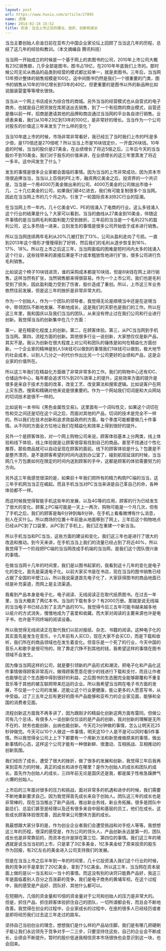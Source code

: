 ```yaml
---
layout: post
url: https://www.huxiu.com/article/27895
name: 虎嗅
time: 2014-02-16 15:52
title: 俞渝：当当上市之后的建业、挫折、创新和成长
---
```

当当主要创始人俞渝日前在亚布力中国企业家论坛上回顾了当当这几年的历程，总结了这几年的经验和教训。（本文摘编自 腾讯科技）

当当网一开始成立的时候是一个基于网上的卖图书的公司，2010年上市公司大概有23亿销售额，几乎全部是图书，图书占19亿，在2010年年底我们上市的。那时候公司无论从商品的品类到经营的模式都比较单一，就是卖图书。三年后，当当网13年预计整体的销售规模是100亿，这中间图书仍然是我们一个很重要的门类，图书的销售从10年的19亿增长到13年的40亿，但更重要的是图书以外的新品种比如说服装婴童等等增长很快。

当当从一个网上书店成长为综合性的商城。另外当当的经营模式也从自营式的电子商务，也就是自己把货放在库房送出去销售，到了一个有招商的商业模式，自营还是像以前一样，招商是邀请其他的品牌和商店通过当当网的平台各自进行销售。业绩表来看，我们从10年23亿到13年的100亿，是非常好的增长。当当作为一个公司对股东的价值这三年来发生了什么样的变化？

当当10年底上市的时候，市场非常非常看好，我已经忘了当时我们上市的PE是多少倍，是170倍还是270倍呢？所以当当上市是16块钱定价，一开盘26块钱。10年底的时候，当当的股价是27美金，在业绩增长了将近5倍之后，三年后今天的当当股价不到10美金。我们对于股东的价值来讲，在业绩增长的这三年里蒸发了将近一多半。这中间发生了什么？

发生的事情是很多企业家都会面临的事情。因为当当的上市非常成功，因为资本市场很追捧当当，当当以上百倍的PE上市，融资两亿美金之后，投资界的一个共识是，当当是一个用4000万美金做出来的公司，4000万美金的公司做出市值十几、二十几亿美金的公司，如果我们砸4亿进去，我们有可能复制很多个当当网。因此在当当网上市的几个月之内，引发了一轮国际资本对B2C行业的狂潮。

在当当网上市一年内，几十亿美金VC、PE的钱涌入了电商的行业。这么多钱涌入这个行业的结果是什么？大家可以看到，当当的曲线从27美金到10美金，伴随这件事情的是当当网毛利和盈利能力受到挫折。三年前的当当是一个毛利22%的盈利公司，这么多热钱一进来，立刻发生的事情是很多公司开始低于成本进行销售。

所以当当网连续两年毛利从20%几被打到了13%，公司从盈利走向了亏损。一直到2013年这个情形才慢慢得到了好转，然后我们的毛利从逐步恢复到16%、17%、18%。所以在上市之后这三年，当当网面临的困难是短时间内太多的钱涌入这个行业，这些钱带来的直接后果是不计成本粗放性地进行扩张，很多公司进行负毛利销售。

比如说这个椅子10块钱进货，谁的采购成本都是10块钱，但是8块钱在网上进行销售。这样当然有扩张，当然销售额来得很容易。作为一个上市公司，我们也是毛利受到了损失，因此盈利能力受到了伤害，股价造成了重创。所以，上市这三年业务依然往前发展，但是这三年的挫折是非常非常大的。

作为一个创始人，作为一个团队的领导者，我觉得无论是顺境当中还是在逆境当中，带领团队不断地发展、不断地成长，这是我们的天职也是我们的工作。所以在这三年里，我和国庆以及我们当当的团队，从来没有停止过在我们公司和行业进行创新。我觉得当当的创新集中在几个方面：

第一，是在精密化程度上的创新。第二，在顾客体验。第三，从PC当当网到手机当当网。第四，流程方面的创新。其他很多行业一说创新，大家想仅仅是新产品，其实不是。我认为创新在很大程度上对公司和团队的锤炼是如何在精益化方面创新。一个企业家的精神是别人5块钱可以做到的事情我们1块钱可以做到，极大地节约社会成本，以别人几分之一的代价作出比另一个公司更好的业绩和产品，这是企业家的价值所在。

所以这三年我们在精益化方面做了非常非常多的工作。我们的购物中心还有IDC、仓储运作中心，每年都会追求15%到20%效率上的提升。这些效率方面的提升是很多是来自于技术方面的改革，改变工艺、改变算法和搜索逻辑。比如说客户在网上买东西，搜索和精确对他来说是很重要的。作为一个网站我们切词是和大众网站的切词技术是很不一样的。

比如说有一本书叫《黑色金属性交易》。这里面有一个词叫性交，如果这个词切在性和交之间还是切在这个词之后，而面对其他的产品，切词的技术是完全不一样的。所以我们在技术创新和追求效益政府的方面，每个季度可能都要做几十件事情。从不同的方面全方位地让我们在精益化和效率上得到很好的提升。

另外一个是顾客体验，对一个网上购物公司来说，顾客体验基本上分两类，线上体验和线下体验，线上体验就是让顾客很容易找到自己的商品，甚至不找通过个性化推荐，那些商品就可以自动呈现在顾客的面前。线下的顾客体验是什么？包裹是不是整齐漂亮，是不是顾客希望的时间内送到办公室了，碰到航班延误的时候，当当网几十万包裹如何在限定的时间内送到顾客的手中，这都是顾客的体验需要努力的方向。

另外这三年我感觉很深的是，如果前十年我们把所有的精力构筑PC端的当当，这三年手机网当当正在崛起。而且手机当当对PC当当来讲是自己革自己的命，各种体验都不一样。

而这时候我觉得智能手机这些年的发展，以及4G等的应用，顾客的行为已经发生了很大的变化。顾客上PC端可能是一天上一两次，购物可能是一个月几次，但有了手机之后，我们的顾客是每6分钟到每8分钟，在手机上看看微博有什么消息，别人在买什么。所以商场的位置十年前是从地面移到了网上，三年后这个购物地点已经从PC到了口袋里，从PC到了手机上，我们正在重建一个新当当。

所以手机当当和PC当当，这些方面的建设和变化，我们这三年也是进行了很大的改造和推动。到今天来讲，在手机当当上我们的流量已经占到了将近40%，所以我觉得下一个阶段把PC端的当当网改成手机端的当当网，是我们这个团队很兴奋的事情。

在做当当网十几年的时间里，我们是以图书起家的，我看到这十几年的变化是电子化的变化，首先是渠道电子化。以前大家买书是在书店，现在当当的图书销售已经占据了全国的半壁江山，所以我说渠道首先电子化了，大家获得图书的商品地面已经是补充渠道，而网上是主流渠道。

我看到产品本身是电子化，电子阅读、无线阅读正在取代纸质图书。在过去一年里，当当大概卖了两亿本书。当当的下载有多少？有2000万册。那就是说无线端的当当电子书已经占到了主流产品的10%。我觉得今后三五年可能书越来越多地以纸介的方式消失，慢慢地成为了喜爱和收藏。而大家对阅读的主要来源也许是电子书，也许是不同终端的阅读设备。

所以我觉得无线阅读正在取代我们以前对报纸、杂志、书籍的阅读。这种电子化的其实首先是发生在音乐，十几年前有人买CD，现在大家不会买CD，而是下载和收听，我们所在的商品领域也在发生着变化。但音乐是一个死了的行业，今天中国的音乐人和歌手是很可怜的，除了靠走穴挣不到其他的钱，我希望这样的事情在图书领域不会发生。

因为像当当网这样的公司，就是要引领新的产品形式和潮流，把电子化和产品化这件事情做得顾客非常高兴，做得顾客愿意花很少的钱进行下载和支付，而且让作者也能够在这个生态圈中得到很好的利益，之后图书的生态圈完全能够颠覆和不重复音乐等于其他的被互联网带来厄运的企业。所以我希望当当网在电子书方面的发展，不仅是一个公司的发展，还能让这个行业更健康，能让更多的人愿意写书，从中受益。过了三五年之后有更好的图书产品能够和亚布力的企业家见面，能够和全国的消费者见面。

流程创新这方面我不再多讲了，因为跟刚才的精益化创新这两方面有雷同。但做公司有几个忌讳，有很多人一谈创新仅仅谈的是产品的创新，我对创新的理解是无所不在的，财务也能创新，出纳也能创新。今天花3分钟做的事情，怎么让明天花25秒钟做完。今天可以10个人做这一件事情，明天这10个人是不是可以同时看5件事情。所以我觉得全公司上上下下都要有一个用新方法和新思维做原来的事情，做出新事情的心态，这样这个公司才能有一种很新鲜、很激动、互相挑战、互相推动的创新氛围。

我们经历了成长，遭受了很大的挫折，做了很多的发展和创新，我觉得三年后我再来到亚布力的时候，真正的成长和进步在哪里？是作为创始人的成长和团队的成长。首先作为创始人的成长，三四年前无论是国庆还是我，都是属于性格急躁脾气火爆的创始人。

上市后的三年面对很多的压力和挑战，面对非常多的机遇和进步的时候，我们需要不断地重新要求自己。因为我觉得首先成长来自于创始人。团队这三年的成长也是非常棒的，现在当当推出了新产品线，推出新业务线，新业务拓展。很多是团队中副总们、总监们甚至是经理以及还有很多来自中层和基层的员工，他们在成长。这些成长顾客体验很完善，因此带来公司整体方面的成长。

我最想跟大家分享的是，作为创业企业者我们会遭受挑战和对手挖人等等。我想想这三年的历程，很深的感受是，作为公司的领头人，产品创新永远是第一的，团队成长也是非常靠前的，而资本也许是排在第三位、第四位的事情。我们这三年的境遇就是说当当当初的上市，只是拿了3亿多美金，1亿多美金给了原来投资的股东作为回报，有2亿左右的美金进入公司支持我们的发展。

但是在当当上市之后半年到一年的时间里，几十亿投资涌入我们这个行业的时候，我的竞争对手是拿到了20亿美金，拿到了5亿美金。所以这三年，当当网在资本层面上做的是以一当五和以一当十的事情。而这没有别的诀窍只能靠产品好，我这三年是面临着别人百分之百涨薪的竞争，我们是电子商务的黄埔军校。在这个过程中，我的感受是产品好、团队好、其他什么都可以。

在短期内，几倍的资金量和10倍的资金量对于公司和创始人的压力是非常大的。但是，抓住产品、抓住顾客体验抓住自己的团队，一切所谓都会有，而且会不断地改善。我觉得在创业的过程中，企业家成长的过程中，在座的很多人已经经历或者是即将经历我们过去这三年走过的路车。

坚持自己当初创业的理念，想想我们是什么样的产品站住脚，我们是有哪几把硬刷子能让我们永远领先于竞争对手一二三步，只要坚持住这些，自己的企业会不断成长，业绩会不断提升。暂时的股价低迷我相信资本市场很快也会意识到这一块，也会回来。

